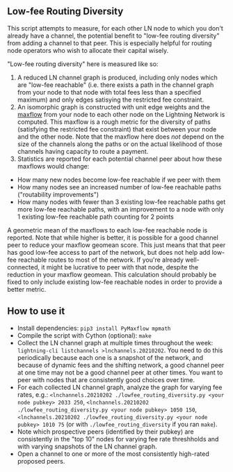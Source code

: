 Low-fee Routing Diversity
----
This script attempts to measure, for each other LN node to which you don't already have a channel, the potential benefit to "low-fee routing diversity" from adding a channel to that peer. This is especially helpful for routing node operators who wish to allocate their capital wisely.

"Low-fee routing diversity" here is measured like so:
1. A reduced LN channel graph is produced, including only nodes which are "low-fee reachable" (i.e. there exists a path in the channel graph from your node to that node with total fees less than a specified maximum) and only edges satisying the restricted fee constraint.
2. An isomorphic graph is constructed with unit edge weights and the [maxflow](https://en.wikipedia.org/wiki/Maximum_flow_problem) from your node to each other node on the Lightning Network is computed. This maxflow is a rough metric for the diversity of paths (satisfying the restricted fee constraint) that exist between your node and the other node. Note that the maxflow here does *not* depend on the size of the channels along the paths or on the actual likelihood of those channels having capacity to route a payment.
3. Statistics are reported for each potential channel peer about how these maxflows would change: 

* How many new nodes become low-fee reachable if we peer with them
* How many nodes see an increased number of low-fee reachable paths ("routability improvements")
* How many nodes with fewer than 3 existing low-fee reachable paths get more low-fee reachable paths, with an improvement to a node with only 1 existing low-fee reachable path counting for 2 points

A geometric mean of the maxflows to each low-fee reachable node is reported. Note that while higher is better, it is possible for a good channel peer to reduce your maxflow geomean score. This just means that that peer has good low-fee access to part of the network, but does not help add low-fee reachable routes to most of the network. If you're already well-connected, it might be lucrative to peer with that node, despite the reduction in your maxflow geomean. This calculation should probably be fixed to only include existing low-fee reachable nodes in order to provide a better metric.

How to use it
----
* Install dependencies: `pip3 install PyMaxflow mpmath`
* Compile the script with Cython (optional): `make`
* Collect the LN channel graph at multiple times throughout the week: `lightning-cli listchannels >lnchannels.20210202`. You need to do this periodically because each one is a snapshot of the network, and because of dynamic fees and the shifting network, a good channel peer at one time may not be a good channel peer at other times. You want to peer with nodes that are consistently good choices over time.
* For each collected LN channel graph, analyze the graph for varying fee rates, e.g.: `<lnchannels.20210202 ./lowfee_routing_diversity.py <your node pubkey> 2033 250`, `<lnchannels.20210202 ./lowfee_routing_diversity.py <your node pubkey> 1050 150`, `<lnchannels.20210202 ./lowfee_routing_diversity.py <your node pubkey> 1010 75` (or with `./lowfee_routing_diversity` if you ran `make`).
* Note which prospective peers (identified by their pubkey) are consistently in the "top 10" nodes for varying fee rate threshholds and with varying snapshots of the LN channel graph.
* Open a channel to one or more of the most consistently high-rated proposed peers.
